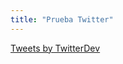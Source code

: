 ```yaml
---
title: "Prueba Twitter"
---
```

<a class="twitter-timeline" href="https://twitter.com/TwitterDev?ref_src=twsrc%5Etfw">Tweets by TwitterDev</a> <script async src="https://platform.twitter.com/widgets.js" charset="utf-8"></script>
